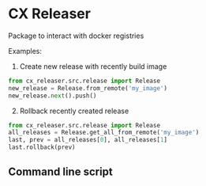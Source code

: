 # CX Releaser

Package to interact with docker registries

Examples:

1. Create new release with recently build image

```python
from cx_releaser.src.release import Release
new_release = Release.from_remote('my_image')
new_release.next().push()
```

2. Rollback recently created release

```python
from cx_releaser.src.release import Release
all_releases = Release.get_all_from_remote('my_image')
last, prev = all_releases[0], all_releases[1]
last.rollback(prev)
```

## Command line script
